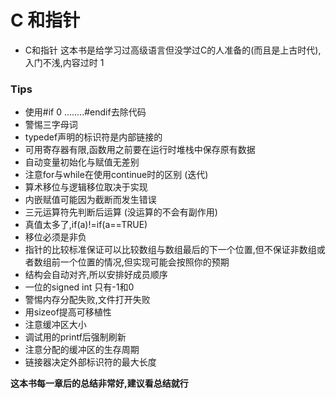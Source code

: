 # C 和指针

- C和指针 这本书是给学习过高级语言但没学过C的人准备的(而且是上古时代),入门不浅,内容过时 1

### Tips

- 使用#if 0 ........#endif去除代码
- 警惕三字母词
- typedef声明的标识符是内部链接的
- 可用寄存器有限,函数用之前要在运行时堆栈中保存原有数据
- 自动变量初始化与赋值无差别
- 注意for与while在使用continue时的区别 (迭代)
- 算术移位与逻辑移位取决于实现
- 内嵌赋值可能因为截断而发生错误
- 三元运算符先判断后运算 (没运算的不会有副作用)
- 真值太多了,if(a)!=if(a==TRUE)
- 移位必须是非负
- 指针的比较标准保证可以比较数组与数组最后的下一个位置,但不保证非数组或者数组前一个位置的情况,但实现可能会按照你的预期
- 结构会自动对齐,所以安排好成员顺序
- 一位的signed int 只有-1和0
- 警惕内存分配失败,文件打开失败
- 用sizeof提高可移植性
- 注意缓冲区大小
- 调试用的printf后强制刷新
- 注意分配的缓冲区的生存周期
- 链接器决定外部标识符的最大长度

**这本书每一章后的总结非常好,建议看总结就行**
